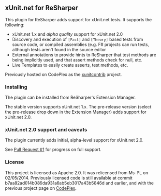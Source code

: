 ## xUnit.net for ReSharper

This plugin for ReSharper adds support for xUnit.net tests. It supports the following:

* xUnit.net 1.x and *alpha quality* support for xUnit.net 2.0
* Discovery and execution of `[Fact]` and `[Theory]` based tests from source code, or compiled assemblies (e.g. F# projects can run tests, although tests aren't found in the source editor
* External annotations to provide hints to ReSharper that test methods are being implicitly used, and that assert methods check for null, etc.
* Live Templates to easily create asserts, test methods, etc.

Previously hosted on CodePlex as the [xunitcontrib](http://xunitcontrib.codeplex.com) project.

### Installing ###

The plugin can be installed from ReSharper's Extension Manager.

The stable version supports xUnit.net 1.x. The pre-release version (select the pre-release drop down in the Extension Manager) adds support for xUnit.net 2.0. 

### xUnit.net 2.0 support and caveats ###

The plugin currently adds initial, alpha-level support for xUnit.net 2.0.

See [Pull Request #1](https://github.com/xunit/resharper-xunit/pull/1) for progress on full support.

### License ###

This project is licensed as Apache 2.0. It was relicensed from Ms-PL on 02/05/2014. Previously licensed code is still available at commit b7aa82ad014b089da931a6ab5eb3017a43b5846d and earlier, and with the previous project page on [CodePlex](http://xunitcontrib.codeplex.com).